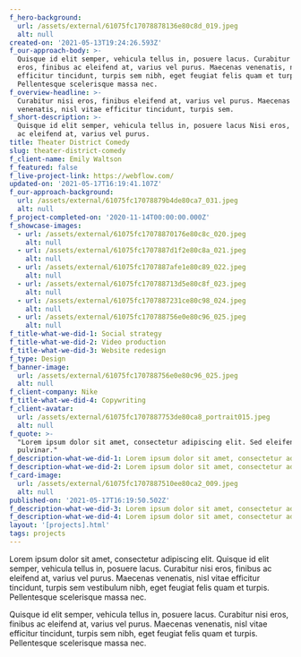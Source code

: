 ```yaml
---
f_hero-background:
  url: /assets/external/61075fc17078878136e80c8d_019.jpeg
  alt: null
created-on: '2021-05-13T19:24:26.593Z'
f_our-approach-body: >-
  Quisque id elit semper, vehicula tellus in, posuere lacus. Curabitur nisi
  eros, finibus ac eleifend at, varius vel purus. Maecenas venenatis, nisl vitae
  efficitur tincidunt, turpis sem nibh, eget feugiat felis quam et turpis.
  Pellentesque scelerisque massa nec.
f_overview-headline: >-
  Curabitur nisi eros, finibus eleifend at, varius vel purus. Maecenas
  venenatis, nisl vitae efficitur tincidunt, turpis sem.
f_short-description: >-
  Quisque id elit semper, vehicula tellus in, posuere lacus Nisi eros, finibus
  ac eleifend at, varius vel purus.
title: Theater District Comedy
slug: theater-district-comedy
f_client-name: Emily Waltson
f_featured: false
f_live-project-link: https://webflow.com/
updated-on: '2021-05-17T16:19:41.107Z'
f_our-approach-background:
  url: /assets/external/61075fc17078879b4de80ca7_031.jpeg
  alt: null
f_project-completed-on: '2020-11-14T00:00:00.000Z'
f_showcase-images:
  - url: /assets/external/61075fc17078870176e80c8c_020.jpeg
    alt: null
  - url: /assets/external/61075fc1707887d1f2e80c8a_021.jpeg
    alt: null
  - url: /assets/external/61075fc1707887afe1e80c89_022.jpeg
    alt: null
  - url: /assets/external/61075fc170788713d5e80c8f_023.jpeg
    alt: null
  - url: /assets/external/61075fc1707887231ce80c98_024.jpeg
    alt: null
  - url: /assets/external/61075fc170788756e0e80c96_025.jpeg
    alt: null
f_title-what-we-did-1: Social strategy
f_title-what-we-did-2: Video production
f_title-what-we-did-3: Website redesign
f_type: Design
f_banner-image:
  url: /assets/external/61075fc170788756e0e80c96_025.jpeg
  alt: null
f_client-company: Nike
f_title-what-we-did-4: Copywriting
f_client-avatar:
  url: /assets/external/61075fc1707887753de80ca8_portrait015.jpeg
  alt: null
f_quote: >-
  "Lorem ipsum dolor sit amet, consectetur adipiscing elit. Sed eleifend neque
  pulvinar."
f_description-what-we-did-1: Lorem ipsum dolor sit amet, consectetur adipiscing elit.
f_description-what-we-did-2: Lorem ipsum dolor sit amet, consectetur adipiscing elit.
f_card-image:
  url: /assets/external/61075fc1707887510ee80ca2_009.jpeg
  alt: null
published-on: '2021-05-17T16:19:50.502Z'
f_description-what-we-did-3: Lorem ipsum dolor sit amet, consectetur adipiscing elit.
f_description-what-we-did-4: Lorem ipsum dolor sit amet, consectetur adipiscing elit.
layout: '[projects].html'
tags: projects
---
```


Lorem ipsum dolor sit amet, consectetur adipiscing elit. Quisque id elit semper, vehicula tellus in, posuere lacus. Curabitur nisi eros, finibus ac eleifend at, varius vel purus. Maecenas venenatis, nisl vitae efficitur tincidunt, turpis sem vestibulum nibh, eget feugiat felis quam et turpis. Pellentesque scelerisque massa nec.  
  
Quisque id elit semper, vehicula tellus in, posuere lacus. Curabitur nisi eros, finibus ac eleifend at, varius vel purus. Maecenas venenatis, nisl vitae efficitur tincidunt, turpis sem nibh, eget feugiat felis quam et turpis. Pellentesque scelerisque massa nec.
